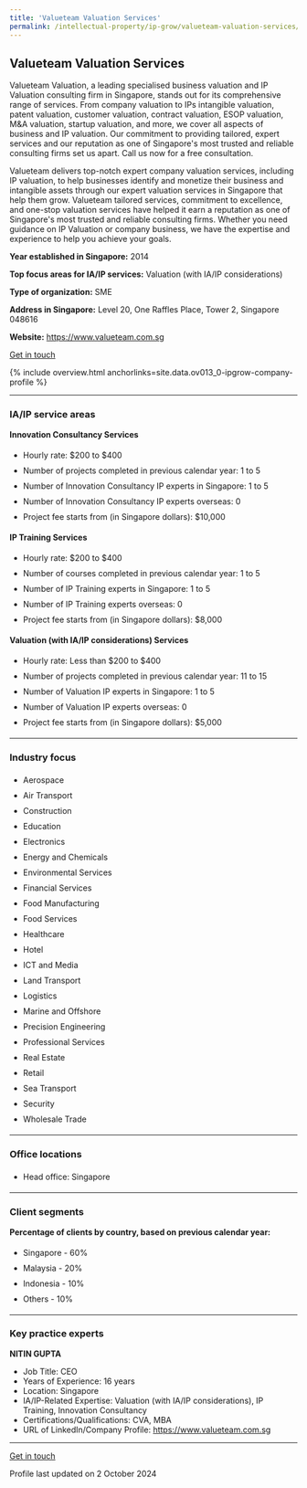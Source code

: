 ```yaml
---
title: 'Valueteam Valuation Services'
permalink: /intellectual-property/ip-grow/valueteam-valuation-services/
---
```


## Valueteam Valuation Services

Valueteam Valuation, a leading specialised business valuation and IP Valuation consulting firm in Singapore, stands out for its comprehensive range of services. From company valuation to IPs intangible valuation, patent valuation, customer valuation, contract valuation, ESOP valuation, M&A valuation, startup valuation, and more, we cover all aspects of business and IP valuation. Our commitment to providing tailored, expert services and our reputation as one of Singapore's most trusted and reliable consulting firms set us apart. Call us now for a free consultation. 

Valueteam delivers top-notch expert company valuation services, including IP valuation, to help businesses identify and monetize their business and intangible assets through our expert valuation services in Singapore that help them grow. Valueteam tailored services, commitment to excellence, and one-stop valuation services have helped it earn a reputation as one of Singapore's most trusted and reliable consulting firms. Whether you need guidance on IP Valuation or company business, we have the expertise and experience to help you achieve your goals.

<b>Year established in Singapore:</b> 2014

<b>Top focus areas for IA/IP services:</b> Valuation (with IA/IP considerations)

<b>Type of organization:</b> SME

<b>Address in Singapore:</b> Level 20, One Raffles Place, Tower 2, Singapore 048616

<b>Website:</b> <a href='https://www.valueteam.com.sg'>https://www.valueteam.com.sg</a>

<a class='btn' href='https://form.gov.sg/64a392bd6b65df0012e48d50' target='_blank' rel='noopener'>Get in touch</a>

{% include overview.html anchorlinks=site.data.ov013_0-ipgrow-company-profile %}

---
<a name='ip-related-service-areas'></a>
### IA/IP service areas

**Innovation Consultancy Services**

<ul>
<li style='line-height: 27px; margin: 0px 0px !important'>Hourly rate:  $200 to $400</li>
<li style='line-height: 27px; margin: 0px 0px !important'>Number of projects completed in previous calendar year: 1 to 5</li>
<li style='line-height: 27px; margin: 0px 0px !important'>Number of Innovation Consultancy IP experts in Singapore: 1 to 5</li>
<li style='line-height: 27px; margin: 0px 0px !important'>Number of Innovation Consultancy IP experts overseas: 0</li>
<li style='line-height: 27px; margin: 0px 0px !important'>Project fee starts from (in Singapore dollars):  $10,000</li>
</ul>

**IP Training Services**

<ul>
<li style='line-height: 27px; margin: 0px 0px !important'>Hourly rate:  $200 to $400</li>
<li style='line-height: 27px; margin: 0px 0px !important'>Number of courses completed in previous calendar year: 1 to 5</li>
<li style='line-height: 27px; margin: 0px 0px !important'>Number of IP Training experts in Singapore: 1 to 5</li>
<li style='line-height: 27px; margin: 0px 0px !important'>Number of IP Training experts overseas: 0</li>
<li style='line-height: 27px; margin: 0px 0px !important'>Project fee starts from (in Singapore dollars):  $8,000</li>
</ul>

**Valuation (with IA/IP considerations) Services**

<ul>
<li style='line-height: 27px; margin: 0px 0px !important'>Hourly rate:  Less than $200 to $400</li>
<li style='line-height: 27px; margin: 0px 0px !important'>Number of projects completed in previous calendar year: 11 to 15</li>
<li style='line-height: 27px; margin: 0px 0px !important'>Number of Valuation IP experts in Singapore: 1 to 5</li>
<li style='line-height: 27px; margin: 0px 0px !important'>Number of Valuation IP experts overseas: 0</li>
<li style='line-height: 27px; margin: 0px 0px !important'>Project fee starts from (in Singapore dollars):  $5,000</li>
</ul>

---
<a name='industry-focus'></a>
### Industry focus

<ul><li style='line-height: 27px; margin: 0px 0px !important'> Aerospace</li><li style='line-height: 27px; margin: 0px 0px !important'>Air Transport</li><li style='line-height: 27px; margin: 0px 0px !important'>Construction</li><li style='line-height: 27px; margin: 0px 0px !important'>Education</li><li style='line-height: 27px; margin: 0px 0px !important'>Electronics</li><li style='line-height: 27px; margin: 0px 0px !important'>Energy and Chemicals</li><li style='line-height: 27px; margin: 0px 0px !important'>Environmental Services</li><li style='line-height: 27px; margin: 0px 0px !important'>Financial Services</li><li style='line-height: 27px; margin: 0px 0px !important'>Food Manufacturing</li><li style='line-height: 27px; margin: 0px 0px !important'>Food Services</li><li style='line-height: 27px; margin: 0px 0px !important'>Healthcare</li><li style='line-height: 27px; margin: 0px 0px !important'>Hotel</li><li style='line-height: 27px; margin: 0px 0px !important'>ICT and Media</li><li style='line-height: 27px; margin: 0px 0px !important'>Land Transport</li><li style='line-height: 27px; margin: 0px 0px !important'>Logistics</li><li style='line-height: 27px; margin: 0px 0px !important'>Marine and Offshore</li><li style='line-height: 27px; margin: 0px 0px !important'>Precision Engineering</li><li style='line-height: 27px; margin: 0px 0px !important'>Professional Services</li><li style='line-height: 27px; margin: 0px 0px !important'>Real Estate</li><li style='line-height: 27px; margin: 0px 0px !important'>Retail</li><li style='line-height: 27px; margin: 0px 0px !important'>Sea Transport</li><li style='line-height: 27px; margin: 0px 0px !important'>Security</li><li style='line-height: 27px; margin: 0px 0px !important'>Wholesale Trade</li></ul>

---
<a name='office-locations'></a>
### Office locations

<ul><li style='line-height: 27px; margin: 0px 0px !important'> Head office: Singapore</li></ul>

---
<a name='client-segments'></a>
### Client segments

**Percentage of clients by country, based on previous calendar year:**

<ul><li style='line-height: 27px; margin: 0px 0px !important'> Singapore - 60%</li><li style='line-height: 27px; margin: 0px 0px !important'>Malaysia - 20%</li><li style='line-height: 27px; margin: 0px 0px !important'>Indonesia - 10%</li><li style='line-height: 27px; margin: 0px 0px !important'>Others - 10%</li></ul>

---
<a name='key-practice-experts'></a>
### Key practice experts

**NITIN GUPTA**

- Job Title: CEO
- Years of Experience: 16 years
- Location: Singapore
- IA/IP-Related Expertise: Valuation (with IA/IP considerations), IP Training, Innovation Consultancy
- Certifications/Qualifications: CVA, MBA
- URL of LinkedIn/Company Profile: <a href="https://www.valueteam.com.sg" target="_blank" rel="noopener">https://www.valueteam.com.sg</a>

---
<p>
<a class='btn' href='https://form.gov.sg/64a392bd6b65df0012e48d50' target='_blank' rel='noopener'>Get in touch</a>
</p>
Profile last updated on 2 October 2024
